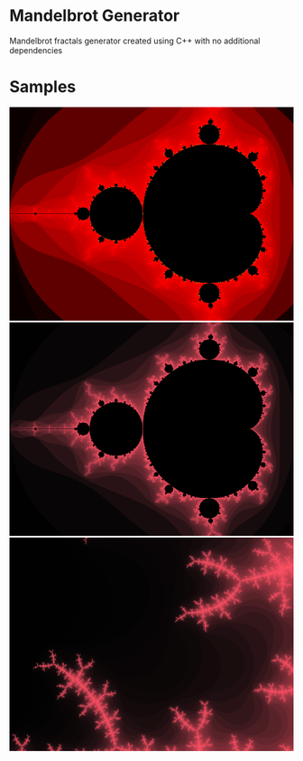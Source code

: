 # Mandelbrot Generator
Mandelbrot fractals generator created using C++ with no additional dependencies
# Samples
![s1](image.bmp)
![s2](img.bmp)
![s3](wallpaper.bmp)
